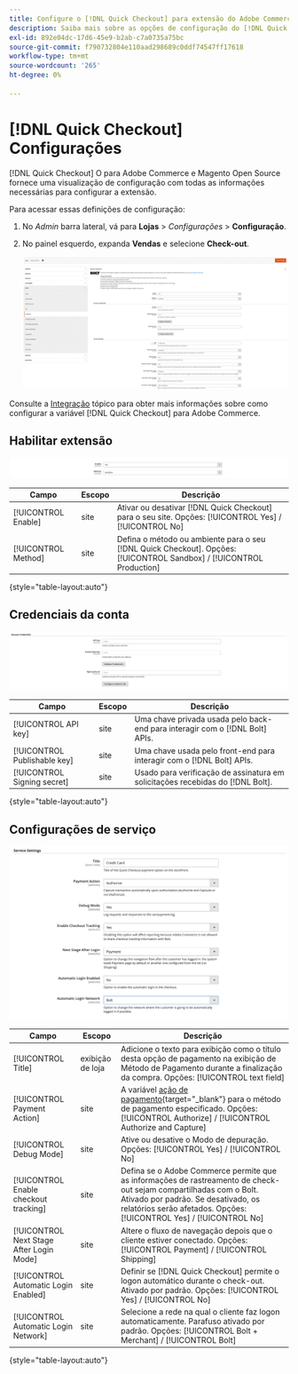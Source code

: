 ```yaml
---
title: Configure o [!DNL Quick Checkout] para extensão do Adobe Commerce
description: Saiba mais sobre as opções de configuração do [!DNL Quick Checkout] e como integrar e configurar a extensão com êxito.
exl-id: 892e04dc-17d6-45e9-b2ab-c7a0735a75bc
source-git-commit: f790732804e110aad298689c0ddf74547ff17618
workflow-type: tm+mt
source-wordcount: '265'
ht-degree: 0%

---
```


# [!DNL Quick Checkout] Configurações

[!DNL Quick Checkout] O para Adobe Commerce e Magento Open Source fornece uma visualização de configuração com todas as informações necessárias para configurar a extensão.

Para acessar essas definições de configuração:

1. No _Admin_ barra lateral, vá para **Lojas** > _Configurações_ > **Configuração**.
1. No painel esquerdo, expanda **Vendas** e selecione **Check-out**.

   ![Check-out rápido](assets/config-new-logo-view.png)

Consulte a [Integração](../quick-checkout/onboarding.md) tópico para obter mais informações sobre como configurar a variável [!DNL Quick Checkout] para Adobe Commerce.

## Habilitar extensão

![Check-out rápido](assets/enable-method.png)

| Campo | Escopo | Descrição |
|---|---|---|
| [!UICONTROL Enable] | site | Ativar ou desativar [!DNL Quick Checkout] para o seu site. Opções: [!UICONTROL Yes] / [!UICONTROL No] |
| [!UICONTROL Method] | site | Defina o método ou ambiente para o seu [!DNL Quick Checkout]. Opções: [!UICONTROL Sandbox] / [!UICONTROL Production] |

{style="table-layout:auto"}

## Credenciais da conta

![Check-out rápido](assets/account-creds.png)

| Campo | Escopo | Descrição |
|---|---|---|
| [!UICONTROL API key] | site | Uma chave privada usada pelo back-end para interagir com o [!DNL Bolt] APIs. |
| [!UICONTROL Publishable key] | site | Uma chave usada pelo front-end para interagir com o [!DNL Bolt] APIs. |
| [!UICONTROL Signing secret] | site | Usado para verificação de assinatura em solicitações recebidas do [!DNL Bolt]. |

{style="table-layout:auto"}

## Configurações de serviço

![Check-out rápido](assets/service-settings.png)

| Campo | Escopo | Descrição |
|---|---|---|
| [!UICONTROL Title] | exibição de loja | Adicione o texto para exibição como o título desta opção de pagamento na exibição de Método de Pagamento durante a finalização da compra. Opções: [!UICONTROL text field] |
| [!UICONTROL Payment Action] | site | A variável [ação de pagamento](https://docs.magento.com/user-guide/configuration/sales/payment-methods.html#payment-actions){target="_blank"} para o método de pagamento especificado. Opções: [!UICONTROL Authorize] / [!UICONTROL Authorize and Capture] |
| [!UICONTROL Debug Mode] | site | Ative ou desative o Modo de depuração. Opções: [!UICONTROL Yes] / [!UICONTROL No] |
| [!UICONTROL Enable checkout tracking] | site | Defina se o Adobe Commerce permite que as informações de rastreamento de check-out sejam compartilhadas com o Bolt. Ativado por padrão. Se desativado, os relatórios serão afetados. Opções: [!UICONTROL Yes] / [!UICONTROL No] |
| [!UICONTROL Next Stage After Login Mode] | site | Altere o fluxo de navegação depois que o cliente estiver conectado. Opções: [!UICONTROL Payment] / [!UICONTROL Shipping] |
| [!UICONTROL Automatic Login Enabled] | site | Definir se [!DNL Quick Checkout] permite o logon automático durante o check-out. Ativado por padrão. Opções: [!UICONTROL Yes] / [!UICONTROL No] |
| [!UICONTROL Automatic Login Network] | site | Selecione a rede na qual o cliente faz logon automaticamente. Parafuso ativado por padrão. Opções: [!UICONTROL Bolt + Merchant] / [!UICONTROL Bolt] |

{style="table-layout:auto"}
